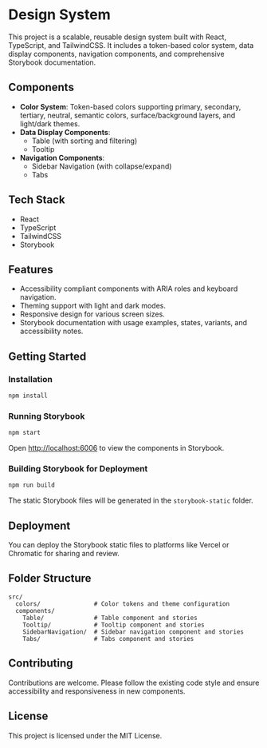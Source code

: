 # Design System

This project is a scalable, reusable design system built with React, TypeScript, and TailwindCSS. It includes a token-based color system, data display components, navigation components, and comprehensive Storybook documentation.

## Components

- **Color System**: Token-based colors supporting primary, secondary, tertiary, neutral, semantic colors, surface/background layers, and light/dark themes.
- **Data Display Components**:
  - Table (with sorting and filtering)
  - Tooltip
- **Navigation Components**:
  - Sidebar Navigation (with collapse/expand)
  - Tabs

## Tech Stack

- React
- TypeScript
- TailwindCSS
- Storybook

## Features

- Accessibility compliant components with ARIA roles and keyboard navigation.
- Theming support with light and dark modes.
- Responsive design for various screen sizes.
- Storybook documentation with usage examples, states, variants, and accessibility notes.

## Getting Started

### Installation

```bash
npm install
```

### Running Storybook

```bash
npm start
```

Open [http://localhost:6006](http://localhost:6006) to view the components in Storybook.

### Building Storybook for Deployment

```bash
npm run build
```

The static Storybook files will be generated in the `storybook-static` folder.

## Deployment

You can deploy the Storybook static files to platforms like Vercel or Chromatic for sharing and review.

## Folder Structure

```
src/
  colors/               # Color tokens and theme configuration
  components/
    Table/              # Table component and stories
    Tooltip/            # Tooltip component and stories
    SidebarNavigation/  # Sidebar navigation component and stories
    Tabs/               # Tabs component and stories
```

## Contributing

Contributions are welcome. Please follow the existing code style and ensure accessibility and responsiveness in new components.

## License

This project is licensed under the MIT License.
